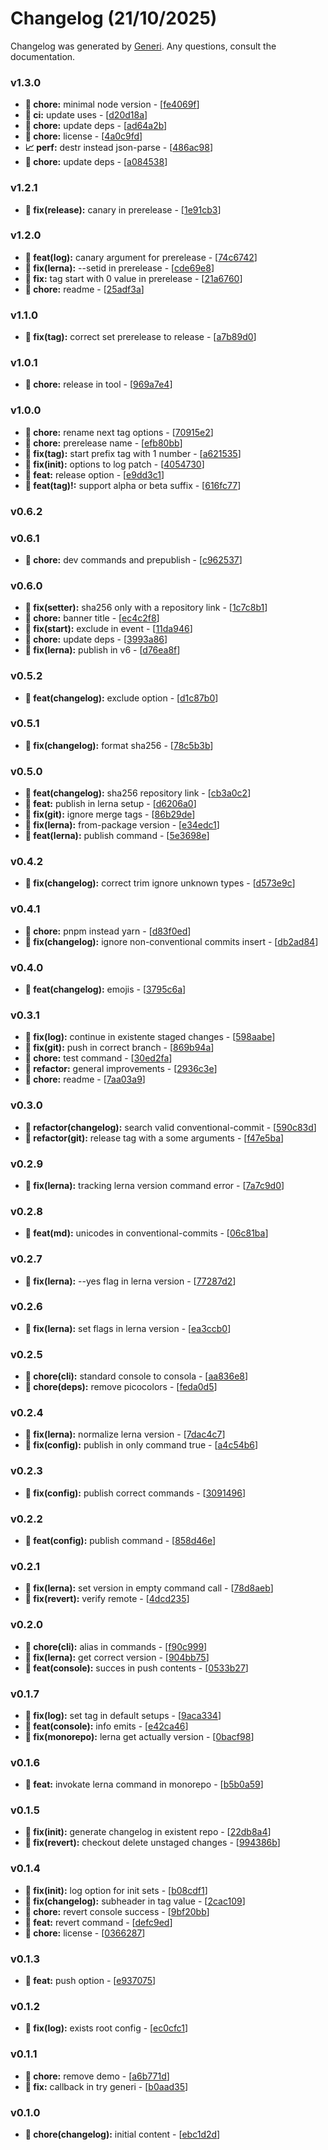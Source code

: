 # Changelog (21/10/2025)

Changelog was generated by [Generi](https://github.com/betterwrite/generi). Any questions, consult the documentation.

### v1.3.0

* **🚧 chore:** minimal node version - [[fe4069f](https://github.com/betterwrite/generi/commit/fe4069f)]
* **🗿 ci:** update uses - [[d20d18a](https://github.com/betterwrite/generi/commit/d20d18a)]
* **🚧 chore:** update deps - [[ad64a2b](https://github.com/betterwrite/generi/commit/ad64a2b)]
* **🚧 chore:** license - [[4a0c9fd](https://github.com/betterwrite/generi/commit/4a0c9fd)]
* **📈 perf:** destr instead json-parse - [[486ac98](https://github.com/betterwrite/generi/commit/486ac98)]
* **🚧 chore:** update deps - [[a084538](https://github.com/betterwrite/generi/commit/a084538)]

### v1.2.1

* **🔧 fix(release):** canary in prerelease - [[1e91cb3](https://github.com/betterwrite/generi/commit/1e91cb3)]

### v1.2.0

* **🎉 feat(log):** canary argument for prerelease - [[74c6742](https://github.com/betterwrite/generi/commit/74c6742)]
* **🔧 fix(lerna):** --setid in prerelease - [[cde69e8](https://github.com/betterwrite/generi/commit/cde69e8)]
* **🔧 fix:** tag start with 0 value in prerelease - [[21a6760](https://github.com/betterwrite/generi/commit/21a6760)]
* **🚧 chore:** readme - [[25adf3a](https://github.com/betterwrite/generi/commit/25adf3a)]

### v1.1.0

* **🔧 fix(tag):** correct set prerelease to release - [[a7b89d0](https://github.com/betterwrite/generi/commit/a7b89d0)]

### v1.0.1

* **🚧 chore:** release in tool - [[969a7e4](https://github.com/betterwrite/generi/commit/969a7e4)]

### v1.0.0

* **🚧 chore:** rename next tag options - [[70915e2](https://github.com/betterwrite/generi/commit/70915e2)]
* **🚧 chore:** prerelease name - [[efb80bb](https://github.com/betterwrite/generi/commit/efb80bb)]
* **🔧 fix(tag):** start prefix tag with 1 number - [[a621535](https://github.com/betterwrite/generi/commit/a621535)]
* **🔧 fix(init):** options to log patch - [[4054730](https://github.com/betterwrite/generi/commit/4054730)]
* **🎉 feat:** release option - [[e9dd3c1](https://github.com/betterwrite/generi/commit/e9dd3c1)]
* **🎉 feat(tag)!:** support alpha or beta suffix - [[616fc77](https://github.com/betterwrite/generi/commit/616fc77)]

### v0.6.2


### v0.6.1

* **🚧 chore:** dev commands and prepublish - [[c962537](https://github.com/betterwrite/generi/commit/c962537)]

### v0.6.0

* **🔧 fix(setter):** sha256 only with a repository link - [[1c7c8b1](https://github.com/betterwrite/generi/commit/1c7c8b1)]
* **🚧 chore:** banner title - [[ec4c2f8](https://github.com/betterwrite/generi/commit/ec4c2f8)]
* **🔧 fix(start):** exclude in event - [[11da946](https://github.com/betterwrite/generi/commit/11da946)]
* **🚧 chore:** update deps - [[3993a86](https://github.com/betterwrite/generi/commit/3993a86)]
* **🔧 fix(lerna):** publish in v6 - [[d76ea8f](https://github.com/betterwrite/generi/commit/d76ea8f)]

### v0.5.2

* **🎉 feat(changelog):** exclude option - [[d1c87b0](https://github.com/betterwrite/generi/commit/d1c87b0)]

### v0.5.1

* **🔧 fix(changelog):** format sha256 - [[78c5b3b](https://github.com/betterwrite/generi/commit/78c5b3b)]

### v0.5.0

* **🎉 feat(changelog):** sha256 repository link - [[cb3a0c2](https://github.com/betterwrite/generi/commit/cb3a0c2)]
* **🎉 feat:** publish in lerna setup - [[d6206a0](https://github.com/betterwrite/generi/commit/d6206a0)]
* **🔧 fix(git):** ignore merge tags - [[86b29de](https://github.com/betterwrite/generi/commit/86b29de)]
* **🔧 fix(lerna):** from-package version - [[e34edc1](https://github.com/betterwrite/generi/commit/e34edc1)]
* **🎉 feat(lerna):** publish command - [[5e3698e](https://github.com/betterwrite/generi/commit/5e3698e)]

### v0.4.2

* **🔧 fix(changelog):** correct trim ignore unknown types - [[d573e9c](https://github.com/betterwrite/generi/commit/d573e9c)]

### v0.4.1

* **🚧 chore:** pnpm instead yarn - [[d83f0ed](https://github.com/betterwrite/generi/commit/d83f0ed)]
* **🔧 fix(changelog):** ignore non-conventional commits insert - [[db2ad84](https://github.com/betterwrite/generi/commit/db2ad84)]

### v0.4.0

* **🎉 feat(changelog):** emojis - [[3795c6a](https://github.com/betterwrite/generi/commit/3795c6a)]

### v0.3.1

* **🔧 fix(log):** continue in existente staged changes - [[598aabe](https://github.com/betterwrite/generi/commit/598aabe)]
* **🔧 fix(git):** push in correct branch - [[869b94a](https://github.com/betterwrite/generi/commit/869b94a)]
* **🚧 chore:** test command - [[30ed2fa](https://github.com/betterwrite/generi/commit/30ed2fa)]
* **🚩 refactor:** general improvements - [[2936c3e](https://github.com/betterwrite/generi/commit/2936c3e)]
* **🚧 chore:** readme - [[7aa03a9](https://github.com/betterwrite/generi/commit/7aa03a9)]

### v0.3.0

* **🚩 refactor(changelog):** search valid conventional-commit - [[590c83d](https://github.com/betterwrite/generi/commit/590c83d)]
* **🚩 refactor(git):** release tag with a some arguments - [[f47e5ba](https://github.com/betterwrite/generi/commit/f47e5ba)]

### v0.2.9

* **🔧 fix(lerna):** tracking lerna version command error - [[7a7c9d0](https://github.com/betterwrite/generi/commit/7a7c9d0)]

### v0.2.8

* **🎉 feat(md):** unicodes in conventional-commits - [[06c81ba](https://github.com/betterwrite/generi/commit/06c81ba)]

### v0.2.7

* **🔧 fix(lerna):** --yes flag in lerna version - [[77287d2](https://github.com/betterwrite/generi/commit/77287d2)]

### v0.2.6

* **🔧 fix(lerna):** set flags in lerna version - [[ea3ccb0](https://github.com/betterwrite/generi/commit/ea3ccb0)]

### v0.2.5

* **🚧 chore(cli):** standard console to consola - [[aa836e8](https://github.com/betterwrite/generi/commit/aa836e8)]
* **🚧 chore(deps):** remove picocolors - [[feda0d5](https://github.com/betterwrite/generi/commit/feda0d5)]

### v0.2.4

* **🔧 fix(lerna):** normalize lerna version - [[7dac4c7](https://github.com/betterwrite/generi/commit/7dac4c7)]
* **🔧 fix(config):** publish in only command true - [[a4c54b6](https://github.com/betterwrite/generi/commit/a4c54b6)]

### v0.2.3

* **🔧 fix(config):** publish correct commands - [[3091496](https://github.com/betterwrite/generi/commit/3091496)]

### v0.2.2

* **🎉 feat(config):** publish command - [[858d46e](https://github.com/betterwrite/generi/commit/858d46e)]

### v0.2.1

* **🔧 fix(lerna):** set version in empty command call - [[78d8aeb](https://github.com/betterwrite/generi/commit/78d8aeb)]
* **🔧 fix(revert):** verify remote - [[4dcd235](https://github.com/betterwrite/generi/commit/4dcd235)]

### v0.2.0

* **🚧 chore(cli):** alias in commands - [[f90c999](https://github.com/betterwrite/generi/commit/f90c999)]
* **🔧 fix(lerna):** get correct version - [[904bb75](https://github.com/betterwrite/generi/commit/904bb75)]
* **🎉 feat(console):** succes in push contents - [[0533b27](https://github.com/betterwrite/generi/commit/0533b27)]

### v0.1.7

* **🔧 fix(log):** set tag in default setups - [[9aca334](https://github.com/betterwrite/generi/commit/9aca334)]
* **🎉 feat(console):** info emits - [[e42ca46](https://github.com/betterwrite/generi/commit/e42ca46)]
* **🔧 fix(monorepo):** lerna get actually version - [[0bacf98](https://github.com/betterwrite/generi/commit/0bacf98)]

### v0.1.6

* **🎉 feat:** invokate lerna command in monorepo - [[b5b0a59](https://github.com/betterwrite/generi/commit/b5b0a59)]

### v0.1.5

* **🔧 fix(init):** generate changelog in existent repo - [[22db8a4](https://github.com/betterwrite/generi/commit/22db8a4)]
* **🔧 fix(revert):** checkout delete unstaged changes - [[994386b](https://github.com/betterwrite/generi/commit/994386b)]

### v0.1.4

* **🔧 fix(init):** log option for init sets - [[b08cdf1](https://github.com/betterwrite/generi/commit/b08cdf1)]
* **🔧 fix(changelog):** subheader in tag value - [[2cac109](https://github.com/betterwrite/generi/commit/2cac109)]
* **🚧 chore:** revert console success - [[9bf20bb](https://github.com/betterwrite/generi/commit/9bf20bb)]
* **🎉 feat:** revert command - [[defc9ed](https://github.com/betterwrite/generi/commit/defc9ed)]
* **🚧 chore:** license - [[0366287](https://github.com/betterwrite/generi/commit/0366287)]

### v0.1.3

* **🎉 feat:** push option - [[e937075](https://github.com/betterwrite/generi/commit/e937075)]

### v0.1.2

* **🔧 fix(log):** exists root config - [[ec0cfc1](https://github.com/betterwrite/generi/commit/ec0cfc1)]

### v0.1.1

* **🚧 chore:** remove demo - [[a6b771d](https://github.com/betterwrite/generi/commit/a6b771d)]
* **🔧 fix:** callback in try generi - [[b0aad35](https://github.com/betterwrite/generi/commit/b0aad35)]

### v0.1.0

* **🚧 chore(changelog):** initial content - [[ebc1d2d](https://github.com/betterwrite/generi/commit/ebc1d2d)]
